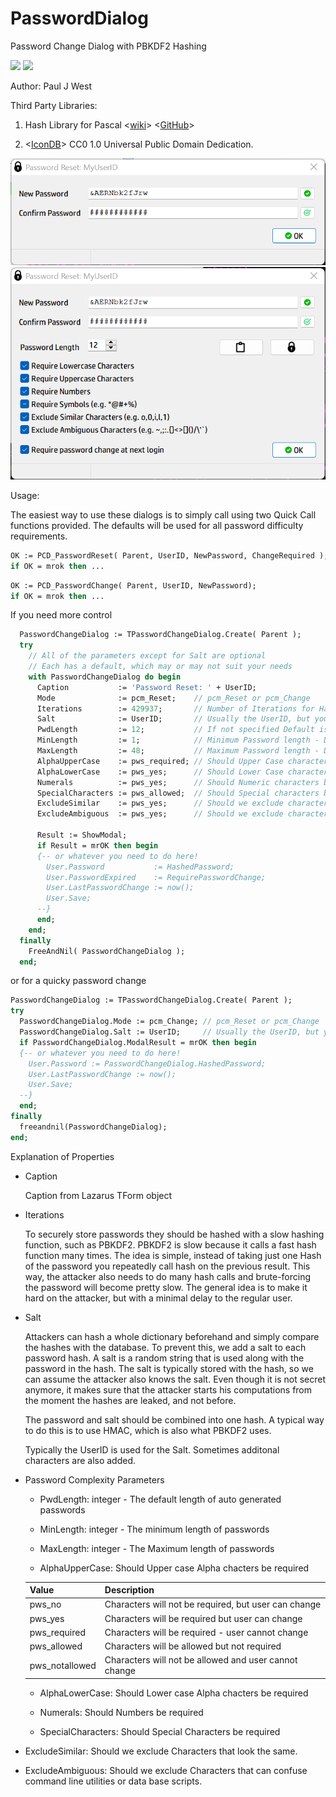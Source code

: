 # PasswordDialog
 Password Change Dialog with PBKDF2 Hashing
 
<img src="https://img.shields.io/badge/Compiler-Free%20Pascal%20%2F%20Lazarus-brightgreen">
 
<img src="https://img.shields.io/badge/License-Modified%20LGPL%20with%20Linking%20exception-brightgreen">

 Author:  Paul J West
 
 Third Party Libraries:
 
 1. Hash Library for Pascal 
    <[wiki](https://wiki.freepascal.org/HashLib4Pascal)>
    <[GitHub](https://github.com/Xor-el/HashLib4Pascal)>
 
 2. <[IconDB](https://IconsDB.com)> CC0 1.0 Universal Public Domain Dedication.
 
<img src="./img/changedialog.png">
<img src="./img/resetdialog.png">
   
Usage:

The easiest way to use these dialogs is to simply call using two Quick Call functions provided.
The defaults will be used for all password difficulty requirements.

```Pascal
OK := PCD_PasswordReset( Parent, UserID, NewPassword, ChangeRequired );
if OK = mrok then ...
```

```Pascal
OK := PCD_PasswordChange( Parent, UserID, NewPassword);
if OK = mrok then ...
```

If you need more control
   
```Pascal
  PasswordChangeDialog := TPasswordChangeDialog.Create( Parent );
  try
    // All of the parameters except for Salt are optional
    // Each has a default, which may or may not suit your needs
    with PasswordChangeDialog do begin
      Caption           := 'Password Reset: ' + UserID;
      Mode              := pcm_Reset;    // pcm_Reset or pcm_Change
      Iterations        := 429937;       // Number of Iterations for Hash Routine
      Salt              := UserID;       // Usually the UserID, but you can get creative...
      PwdLength         := 12;           // If not specified Default is Minimum Length
      MinLength         := 1;            // Minimum Password length - Default 8
      MaxLength         := 48;           // Maximum Password length - Default 64
      AlphaUpperCase    := pws_required; // Should Upper Case characters be Allowed/Required
      AlphaLowerCase    := pws_yes;      // Should Lower Case characters be Allowed/Required
      Numerals          := pws_yes;      // Should Numeric characters be Allowed/Required
      SpecialCharacters := pws_allowed;  // Should Special characters be Allowed/Required
      ExcludeSimilar    := pws_yes;      // Should we exclude characters that look very similar
      ExcludeAmbiguous  := pws_yes;      // Should we exclude characters know to confuse some apps

      Result := ShowModal;
      if Result = mrOK then begin
	  {-- or whatever you need to do here!
        User.Password           := HashedPassword;
        User.PasswordExpired    := RequirePasswordChange;
        User.LastPasswordChange := now();
        User.Save;
      --}
      end;
    end;
  finally
    FreeAndNil( PasswordChangeDialog );
  end;
```
or for a quicky password change

```pascal
PasswordChangeDialog := TPasswordChangeDialog.Create( Parent );
try
  PasswordChangeDialog.Mode := pcm_Change; // pcm_Reset or pcm_Change
  PasswordChangeDialog.Salt := UserID;     // Usually the UserID, but you can get creative...
  if PasswordChangeDialog.ModalResult = mrOK then begin
  {-- or whatever you need to do here!
    User.Password := PasswordChangeDialog.HashedPassword;
    User.LastPasswordChange := now();
    User.Save;
  --}
  end;
finally
  freeandnil(PasswordChangeDialog);
end;
```

Explanation of Properties

- Caption

   Caption from Lazarus TForm object
   
- Iterations

   To securely store passwords they should be hashed with a slow hashing function, such as PBKDF2. 
   PBKDF2 is slow because it calls a fast hash function many times.
   The idea is simple, instead of taking just one Hash of the password you repeatedly call hash on the previous result. 
   This way, the attacker also needs to do many hash calls and brute-forcing the password will become pretty slow.
   The general idea is to make it hard on the attacker, but with a minimal delay to the regular user.
   

- Salt

   Attackers can hash a whole dictionary beforehand and simply compare the hashes with the database. 
   To prevent this, we add a salt to each password hash. 
   A salt is a random string that is used along with the password in the hash. 
   The salt is typically stored with the hash, so we can assume the attacker also knows the salt. 
   Even though it is not secret anymore, it makes sure that the attacker starts his computations from the moment the hashes are leaked, and not before.

   The password and salt should be combined into one hash. A typical way to do this is to use HMAC, which is also what PBKDF2 uses.
   
   Typically the UserID is used for the Salt. Sometimes additonal characters are also added.

- Password Complexity Parameters

    + PwdLength: integer - The default length of auto generated passwords

    + MinLength: integer -  The minimum length of passwords

    + MaxLength: integer -  The Maximum length of passwords
  
    + AlphaUpperCase: Should Upper case Alpha chacters be required
	
    |Value|Description|
	|-----|-----------|
    |pws_no| Characters will not be required, but user can change|
    |pws_yes| Characters will be required but user can change|
    |pws_required| Characters will be required  - user cannot change|
    |pws_allowed| Characters will be allowed but not required|
    |pws_notallowed| Characters will not be allowed and user cannot change|

    + AlphaLowerCase: Should Lower case Alpha chacters be required

    + Numerals: Should Numbers be required

    + SpecialCharacters: Should Special Characters be required

- ExcludeSimilar: Should we exclude Characters that look the same. 

- ExcludeAmbiguous: Should we exclude Characters that can confuse command line utilities or data base scripts.

